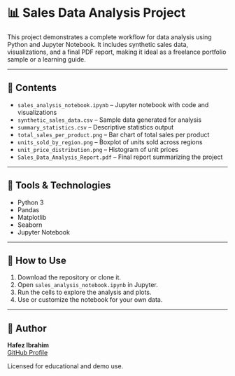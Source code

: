 
# 📊 Sales Data Analysis Project

This project demonstrates a complete workflow for data analysis using Python and Jupyter Notebook. It includes synthetic sales data, visualizations, and a final PDF report, making it ideal as a freelance portfolio sample or a learning guide.

---

## 📁 Contents

- `sales_analysis_notebook.ipynb` – Jupyter notebook with code and visualizations
- `synthetic_sales_data.csv` – Sample data generated for analysis
- `summary_statistics.csv` – Descriptive statistics output
- `total_sales_per_product.png` – Bar chart of total sales per product
- `units_sold_by_region.png` – Boxplot of units sold across regions
- `unit_price_distribution.png` – Histogram of unit prices
- `Sales_Data_Analysis_Report.pdf` – Final report summarizing the project

---

## 🧰 Tools & Technologies

- Python 3
- Pandas
- Matplotlib
- Seaborn
- Jupyter Notebook

---

## 🚀 How to Use

1. Download the repository or clone it.
2. Open `sales_analysis_notebook.ipynb` in Jupyter.
3. Run the cells to explore the analysis and plots.
4. Use or customize the notebook for your own data.

---

## 📌 Author

**Hafez Ibrahim**  
[GitHub Profile](https://github.com/hafez1234)

Licensed for educational and demo use.
